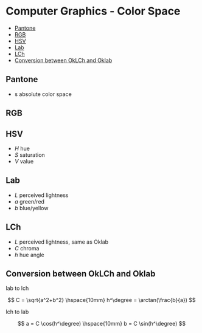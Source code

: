 # Computer Graphics - Color Space

* [Pantone](#pantone)
* [RGB](#rgb)
* [HSV](#hsv)
* [Lab](#lab)
* [LCh](#lch)
* [Conversion between OkLCh and Oklab](#conversion-between-oklch-and-oklab)

## Pantone

- s absolute color space

## RGB

## HSV

- $H$ hue
- $S$ saturation
- $V$ value

## Lab

- $L$ perceived lightness
- $a$ green/red
- $b$ blue/yellow

## LCh

- $L$ perceived lightness, same as Oklab
- $C$ chroma
- $h$ hue angle

## Conversion between OkLCh and Oklab

lab to lch

$$
C = \sqrt{a^2+b^2} \hspace{10mm} h^\degree = \arctan(\frac{b}{a})
$$

lch to lab

$$
a = C \cos(h^\degree) \hspace{10mm} b = C \sin(h^\degree)
$$

